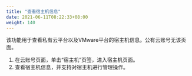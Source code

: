 ```yaml
---
title: "查看宿主机信息"
date: 2021-06-11T08:22:33+08:00
weight: 140
---
```


该功能用于查看私有云平台以及VMware平台的宿主机信息。公有云账号无该页面。

1. 在云账号页面，单击“宿主机”页签，进入宿主机页面。
2. 查看宿主机信息，并支持对宿主机进行管理操作。



